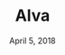 ---
layout: post
date: April 5, 2018
title: Alva
link: https://meetalva.io/
image: images/tools/alva.jpg
description: Meet Alva, a radically new digital design tool built for cross-functional product teams. Alva lets you design interactive products based on the same components your engineers are using for production websites. 
tags:
- design
---